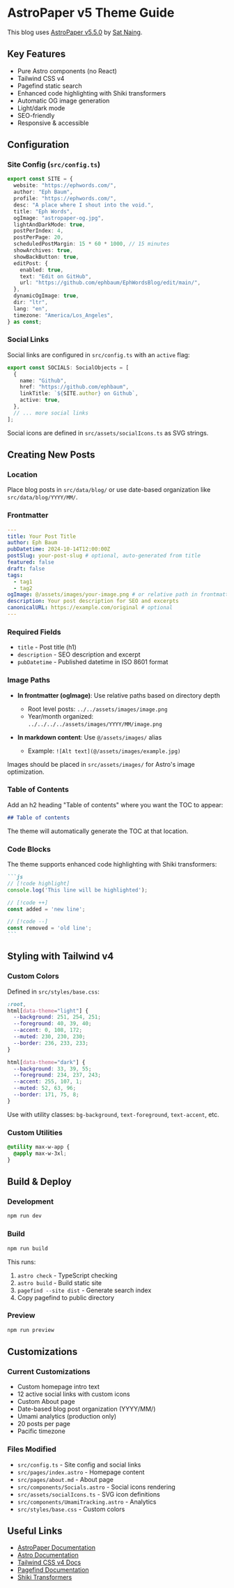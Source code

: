 # AstroPaper v5 Theme Guide

This blog uses [AstroPaper v5.5.0](https://github.com/satnaing/astro-paper) by [Sat Naing](https://satnaing.dev/).

## Key Features

- Pure Astro components (no React)
- Tailwind CSS v4
- Pagefind static search
- Enhanced code highlighting with Shiki transformers
- Automatic OG image generation
- Light/dark mode
- SEO-friendly
- Responsive & accessible

## Configuration

### Site Config (`src/config.ts`)

```typescript
export const SITE = {
  website: "https://ephwords.com/",
  author: "Eph Baum",
  profile: "https://ephwords.com/",
  desc: "A place where I shout into the void.",
  title: "Eph Words",
  ogImage: "astropaper-og.jpg",
  lightAndDarkMode: true,
  postPerIndex: 4,
  postPerPage: 20,
  scheduledPostMargin: 15 * 60 * 1000, // 15 minutes
  showArchives: true,
  showBackButton: true,
  editPost: {
    enabled: true,
    text: "Edit on GitHub",
    url: "https://github.com/ephbaum/EphWordsBlog/edit/main/",
  },
  dynamicOgImage: true,
  dir: "ltr",
  lang: "en",
  timezone: "America/Los_Angeles",
} as const;
```

### Social Links

Social links are configured in `src/config.ts` with an `active` flag:

```typescript
export const SOCIALS: SocialObjects = [
  {
    name: "Github",
    href: "https://github.com/ephbaum",
    linkTitle: `${SITE.author} on Github`,
    active: true,
  },
  // ... more social links
];
```

Social icons are defined in `src/assets/socialIcons.ts` as SVG strings.

## Creating New Posts

### Location

Place blog posts in `src/data/blog/` or use date-based organization like `src/data/blog/YYYY/MM/`.

### Frontmatter

```yaml
---
title: Your Post Title
author: Eph Baum
pubDatetime: 2024-10-14T12:00:00Z
postSlug: your-post-slug # optional, auto-generated from title
featured: false
draft: false
tags:
  - tag1
  - tag2
ogImage: @/assets/images/your-image.png # or relative path in frontmatter
description: Your post description for SEO and excerpts
canonicalURL: https://example.com/original # optional
---
```

### Required Fields

- `title` - Post title (h1)
- `description` - SEO description and excerpt
- `pubDatetime` - Published datetime in ISO 8601 format

### Image Paths

- **In frontmatter (ogImage)**: Use relative paths based on directory depth
  - Root level posts: `../../assets/images/image.png`
  - Year/month organized: `../../../../assets/images/YYYY/MM/image.png`
  
- **In markdown content**: Use `@/assets/images/` alias
  - Example: `![Alt text](@/assets/images/example.jpg)`

Images should be placed in `src/assets/images/` for Astro's image optimization.

### Table of Contents

Add an h2 heading "Table of contents" where you want the TOC to appear:

```markdown
## Table of contents
```

The theme will automatically generate the TOC at that location.

### Code Blocks

The theme supports enhanced code highlighting with Shiki transformers:

````markdown
```js
// [!code highlight]
console.log('This line will be highlighted');

// [!code ++]
const added = 'new line';

// [!code --]
const removed = 'old line';
```
````

## Styling with Tailwind v4

### Custom Colors

Defined in `src/styles/base.css`:

```css
:root,
html[data-theme="light"] {
  --background: 251, 254, 251;
  --foreground: 40, 39, 40;
  --accent: 0, 108, 172;
  --muted: 230, 230, 230;
  --border: 236, 233, 233;
}

html[data-theme="dark"] {
  --background: 33, 39, 55;
  --foreground: 234, 237, 243;
  --accent: 255, 107, 1;
  --muted: 52, 63, 96;
  --border: 171, 75, 8;
}
```

Use with utility classes: `bg-background`, `text-foreground`, `text-accent`, etc.

### Custom Utilities

```css
@utility max-w-app {
  @apply max-w-3xl;
}
```

## Build & Deploy

### Development

```bash
npm run dev
```

### Build

```bash
npm run build
```

This runs:
1. `astro check` - TypeScript checking
2. `astro build` - Build static site
3. `pagefind --site dist` - Generate search index
4. Copy pagefind to public directory

### Preview

```bash
npm run preview
```

## Customizations

### Current Customizations

- Custom homepage intro text
- 12 active social links with custom icons
- Custom About page
- Date-based blog post organization (YYYY/MM/)
- Umami analytics (production only)
- 20 posts per page
- Pacific timezone

### Files Modified

- `src/config.ts` - Site config and social links
- `src/pages/index.astro` - Homepage content
- `src/pages/about.md` - About page
- `src/components/Socials.astro` - Social icons rendering
- `src/assets/socialIcons.ts` - SVG icon definitions
- `src/components/UmamiTracking.astro` - Analytics
- `src/styles/base.css` - Custom colors

## Useful Links

- [AstroPaper Documentation](https://github.com/satnaing/astro-paper)
- [Astro Documentation](https://docs.astro.build/)
- [Tailwind CSS v4 Docs](https://tailwindcss.com/docs)
- [Pagefind Documentation](https://pagefind.app/)
- [Shiki Transformers](https://shiki.style/packages/transformers)

